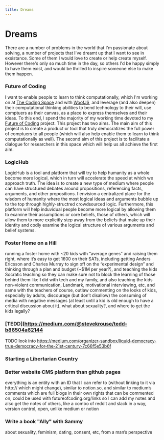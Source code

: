 ```yaml
---
title: Dreams
---
```


# Dreams

There are a number of problems in the world that I'm passionate about solving, a number of projects that I've dreamt up that I want to see in exsistance. Some of them I would love to create or help create myself. However there's only so much time in the day, so others I'd be happy simply to have them exist, and would be thrilled to inspire someone else to make them happen. 


### Future of Coding

I want to enable people to learn to think computationally, which I'm working on at [The Coding Space](http://thecodingspace.com) and with [WoofJS](http://woofjs.com), and leverage (and also deepen) their computational thinking abilities to bend technology to their will, use comptuers as their canvas, as a place to express themselves and their ideas. To this end, I spend the majority of my working time devoted to my [Future of Coding](http://futureofcoding.org) project. This project has two aims. The main aim of this project is to create a product or tool that truly democratizes the full power of comptuers to all people (which will also help enable them to learn to think computationally as well). The second aim of this project is to facilitate a dialogue for researchers in this space which will help us all achieve the first aim.

### LogicHub

LogicHub is a tool and platform that will try to help humanity as a whole become more logical, which in turn will accelerate the speed at which we approach truth. The idea is to create a new type of medium where people can have structured debates around propositions, referencing facts, arguments, and other propositions. I envision a centralized place for the wisdom of humanity where the most logical ideas and arguments bubble up to the top through highly-structred crowdsourced logic. Furthermore, this platform will help induvidual people become more logical by allowing them to examine their assumptions or core beliefs, those of others, which will allow them to more explicitly step away from the beliefs that make up their identity and codly examine the logical structure of various arguments and belief systems.

### Foster Home on a Hill

running a foster home with ~20 kids with “average genes” and raising them right, where it’s easy to get 1600 on their SATs, including getting Anders Ericsson and Charles Murray to sign off on the “experimental design” and thinking through a plan and budget (~$1M per year?),  and teaching the kids Socratic teaching so they can make sure not to block the learning of those behind them like I did with tech and my family, and also teaching the kids non-violent communication, Landmark, motivational interviewing, etc, and same with the teachers of course, outlaw commenting on the looks of kids, especially by adults, discourage (but don’t disallow) the consuming of media with negative messages (at least until a kid is old enough to have a critical discussion about it), what about sexuality?, and where to get the kids legally? 

### [TEDD](https://medium.com/@stevekrouse/tedd-b86504a62144

TODO look into https://medium.com/organizer-sandbox/liquid-democracy-true-democracy-for-the-21st-century-7c66f5e53b6f

### Starting a Libertarian Country

### Better website CMS platform than github pages

everything is an entity with an ID that I can refer to (without linking to it via http:// which might change), similar to notion.so, and similar to medium’s comments which are full blogs in their own rights that can be commented on, could be used with futureofcoding.org/links so I can add my notes and also get the notes of others, like a combo of reddit and slack in a way, version control, open, unlike medium or notion

### Write a book "Ally" with Sammy

about sexuality, feminism, dating, consent, etc, from a man’s perspective



<script>
  (function(i,s,o,g,r,a,m){i['GoogleAnalyticsObject']=r;i[r]=i[r]||function(){
  (i[r].q=i[r].q||[]).push(arguments)},i[r].l=1*new Date();a=s.createElement(o),
  m=s.getElementsByTagName(o)[0];a.async=1;a.src=g;m.parentNode.insertBefore(a,m)
  })(window,document,'script','https://www.google-analytics.com/analytics.js','ga');

  ga('create', 'UA-101485962-1', 'auto');
  ga('send', 'pageview');

</script>
